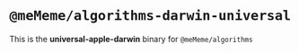 # `@meMeme/algorithms-darwin-universal`

This is the **universal-apple-darwin** binary for `@meMeme/algorithms`
